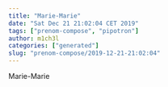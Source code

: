 ```yaml
---
title: "Marie-Marie"
date: "Sat Dec 21 21:02:04 CET 2019"
tags: ["prenom-compose", "pipotron"]
author: m1ch3l
categories: ["generated"]
slug: "prenom-compose/2019-12-21-21:02:04"
---
```


Marie-Marie
